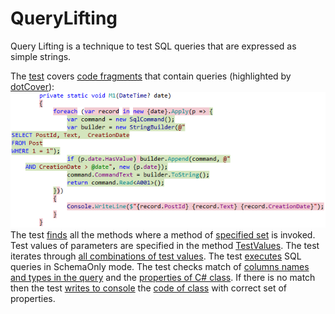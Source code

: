 # QueryLifting
Query Lifting is a technique to test SQL queries that are expressed as simple strings.

The [test](Foo.Tests/Tests.cs#L15) covers [code fragments](Foo/Program.cs#L24-L32) that contain queries 
(highlighted by [dotCover](https://www.jetbrains.com/help/dotcover/10.0/Visualizing_Code_Coverage.html)):  
![Code coverage](Images/CodeCoverage.png?raw=true "Code coverage")  
The test
[finds](QueryLifting/UsageResolver.cs#L14)
all the methods where a method of
[specified set](Foo.Tests/Tests.cs#L24)
is invoked.
Test values of parameters are specified in the method
[TestValues](Foo.Tests/Tests.cs#L41).
The test iterates through 
[all combinations of test values](QueryLifting/EnumerableExtensions.cs#L9).
The test [executes](Foo.Tests/QueryChecker.cs#L19)
SQL queries in SchemaOnly mode.
The test checks match of
[columns names and types in the query](Foo/Program.cs#L26)
and the [properties of C# class](Foo/AnonymousTypes.cs#L8-L10).
If there is no match then the test 
[writes to console](Foo.Tests/QueryChecker.cs#L77-L81)
the [code of class](Foo/AnonymousTypes.cs#L6-L11) 
with correct set of properties.